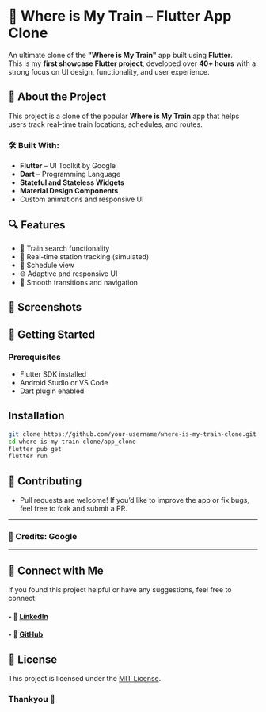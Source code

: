 # 🚆 Where is My Train – Flutter App Clone

An ultimate clone of the **"Where is My Train"** app built using **Flutter**.  
This is my **first showcase Flutter project**, developed over **40+ hours** with a strong focus on UI design, functionality, and user experience.

## 📱 About the Project

This project is a clone of the popular **Where is My Train** app that helps users track real-time train locations, schedules, and routes.

### 🛠️ Built With:
- **Flutter** – UI Toolkit by Google
- **Dart** – Programming Language
- **Stateful and Stateless Widgets**
- **Material Design Components**
- Custom animations and responsive UI

## 🔍 Features
- 🚉 Train search functionality  
- 📍 Real-time station tracking (simulated)  
- 📆 Schedule view  
- 🌐 Adaptive and responsive UI  
- 🔄 Smooth transitions and navigation

## 📸 Screenshots

## 🚀 Getting Started

### Prerequisites
- Flutter SDK installed
- Android Studio or VS Code
- Dart plugin enabled

## Installation
```sh
git clone https://github.com/your-username/where-is-my-train-clone.git
cd where-is-my-train-clone/app_clone
flutter pub get
flutter run
```

## 🤝 Contributing
- Pull requests are welcome! If you’d like to improve the app or fix bugs, feel free to fork and submit a PR.

---
### 🎉 Credits: Google
---

## 📢 Connect with Me
If you found this project helpful or have any suggestions, feel free to connect:
#### - 🔗 [LinkedIn](https://www.linkedin.com/in/anshmnsoni)
#### - 🐙 [GitHub](https://github.com/AnshMNSoni)

## 📜 License
This project is licensed under the [MIT License](LICENSE).

### Thankyou 💫
